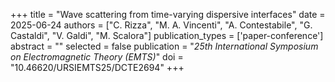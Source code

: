 +++
title = "Wave scattering from time-varying dispersive interfaces"
date = 2025-06-24
authors = ["C. Rizza", "M. A. Vincenti", "A. Contestabile", "G. Castaldi", "V. Galdi", "M. Scalora"]
publication_types = ['paper-conference']
abstract = ""
selected = false
publication = "*25th International Symposium on Electromagnetic Theory (EMTS)*"
doi = "10.46620/URSIEMTS25/DCTE2694"
+++
